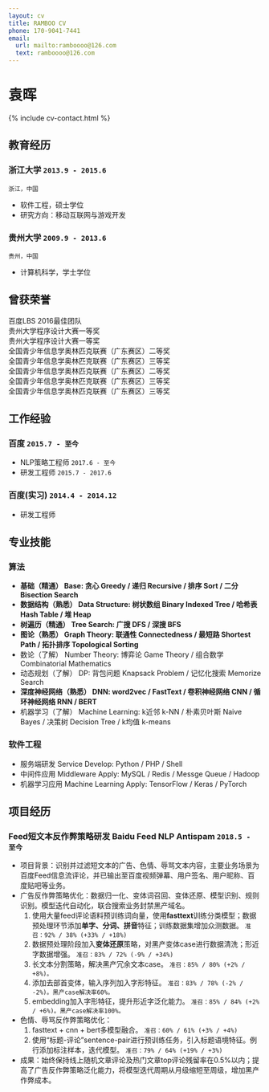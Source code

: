 ```yaml
---
layout: cv
title: RAMBOO CV
phone: 170-9041-7441
email:
  url: mailto:ramboooo@126.com
  text: ramboooo@126.com
---
```


# 袁晖

<!--
include contact information from the front matter
Supported arguments:
    - homepage: url, text
    - phone
    - email
-->

{% include cv-contact.html %}

## 教育经历

### **浙江大学** `2013.9 - 2015.6`

```
浙江，中国
```

- 软件工程，硕士学位
- 研究方向：移动互联网与游戏开发

### **贵州大学** `2009.9 - 2013.6`

```
贵州，中国
```

- 计算机科学，学士学位

## 曾获荣誉

百度LBS 2016最佳团队 <br>
贵州大学程序设计大赛一等奖 <br>
贵州大学程序设计大赛一等奖 <br>
全国青少年信息学奥林匹克联赛（广东赛区）二等奖 <br>
全国青少年信息学奥林匹克联赛（广东赛区）三等奖 <br>
全国青少年信息学奥林匹克联赛（广东赛区）二等奖 <br>
全国青少年信息学奥林匹克联赛（广东赛区）三等奖 <br>
全国青少年信息学奥林匹克联赛（广东赛区）三等奖 <br>

## 工作经验

### **百度** `2015.7 - 至今`

* NLP策略工程师 `2017.6 - 至今`
* 研发工程师 `2015.7 - 2017.6`

### **百度(实习)** `2014.4 - 2014.12`

* 研发工程师

## 专业技能

### **算法**

* **基础（精通） Base: 贪心 Greedy / 递归 Recursive / 排序 Sort / 二分 Bisection Search**
* **数据结构（熟悉） Data Structure: 树状数组 Binary Indexed Tree / 哈希表 Hash Table / 堆 Heap**
* **树遍历（精通） Tree Search: 广搜 DFS / 深搜 BFS**
* **图论（熟悉） Graph Theory: 联通性 Connectedness / 最短路 Shortest Path / 拓扑排序 Topological Sorting**
* 数论（了解） Number Theory: 博弈论 Game Theory / 组合数学 Combinatorial Mathematics
* 动态规划（了解） DP: 背包问题 Knapsack Problem / 记忆化搜索 Memorize Search
* **深度神经网络（熟悉） DNN: word2vec / FastText / 卷积神经网络 CNN / 循环神经网络 RNN / BERT**
* 机器学习（了解） Machine Learning: k近邻 k-NN / 朴素贝叶斯 Naive Bayes / 决策树 Decision Tree / k均值 k-means

### **软件工程**

* 服务端研发 Service Develop: Python / PHP / Shell
* 中间件应用 Middleware Apply: MySQL / Redis / Messge Queue / Hadoop
* 机器学习应用 Machine Learning Apply: TensorFlow / Keras / PyTorch

## 项目经历

### **Feed短文本反作弊策略研发 Baidu Feed NLP Antispam** `2018.5 - 至今`

* 项目背景：识别并过滤短文本的广告、色情、辱骂文本内容，主要业务场景为百度Feed信息流评论，并已输出至百度视频弹幕、用户签名、用户昵称、百度贴吧等业务。
* 广告反作弊策略优化：数据归一化、变体词召回、变体还原、模型识别、规则识别。模型迭代自动化，联合搜索业务封禁黑产域名。
    1. 使用大量feed评论语料预训练词向量，使用**fasttext**训练分类模型；数据预处理环节添加**单字、分词、拼音**特征；训练数据集增加众测数据。
    `准召：92% / 38% (+33% / +18%)`
    2. 数据预处理阶段加入**变体还原**策略，对黑产变体case进行数据清洗；形近字数据增强。
    `准召：83% / 72% (-9% / +34%)`
    3. 长文本分割策略，解决黑产冗余文本case。
    `准召：85% / 80% (+2% / +8%)。`
    4. 添加去部首变体，输入序列加入字形特征。
    `准召：83% / 78% (-2% / -2%)。黑产case解决率60%。`
    5. embedding加入字形特征，提升形近字泛化能力。
    `准召：85% / 84% (+2% / +6%)。黑产case解决率100%。`
* 色情、辱骂反作弊策略优化：
    1. fasttext + cnn + bert多模型融合。
    `准召：60% / 61% (+3% / +4%)`
    2. 使用“标题-评论”sentence-pair进行预训练任务，引入标题语境特征。例行添加标注样本，迭代模型。
    `准召：79% / 64% (+19% / +3%)`
* 成果：始终保持线上随机文章评论及热门文章top评论残留率在0.5%以内；提高了广告反作弊策略泛化能力，将模型迭代周期从月级缩短至周级，增加黑产作弊成本。
